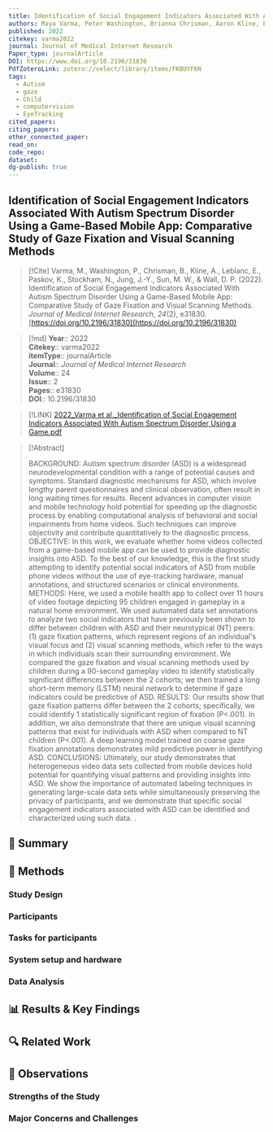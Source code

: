 ```yaml
---
title: Identification of Social Engagement Indicators Associated With Autism Spectrum Disorder Using a Game-Based Mobile App Comparative Study of Gaze Fixation and Visual Scanning Methods
authors: Maya Varma, Peter Washington, Brianna Chrisman, Aaron Kline, Emilie Leblanc, Kelley Paskov, Nate Stockham, Jae-Yoon Jung, Min Woo Sun, Dennis P. Wall
published: 2022
citekey: varma2022
journal: Journal of Medical Internet Research
Paper_type: journalArticle
DOI: https://www.doi.org/10.2196/31830
PdfZoteroLink: zotero://select/library/items/FKBUYF6N
tags:
  - Autism
  - gaze
  - Child
  - computervision
  - EyeTracking
cited_papers: 
citing_papers: 
other_connected_paper: 
read_on: 
code_repo: 
dataset: 
dg-publish: true
---
```


## Identification of Social Engagement Indicators Associated With Autism Spectrum Disorder Using a Game-Based Mobile App: Comparative Study of Gaze Fixation and Visual Scanning Methods

> [!Cite]
> Varma, M., Washington, P., Chrisman, B., Kline, A., Leblanc, E., Paskov, K., Stockham, N., Jung, J.-Y., Sun, M. W., & Wall, D. P. (2022). Identification of Social Engagement Indicators Associated With Autism Spectrum Disorder Using a Game-Based Mobile App: Comparative Study of Gaze Fixation and Visual Scanning Methods. _Journal of Medical Internet Research_, _24_(2), e31830. [https://doi.org/10.2196/31830](https://doi.org/10.2196/31830)


>[!md]
> **Year**:: 2022   
> **Citekey**:: varma2022  
> **itemType**:: journalArticle  
> **Journal**:: *Journal of Medical Internet Research*  
> **Volume**:: 24  
> **Issue**:: 2   
> **Pages**:: e31830  
> **DOI**:: 10.2196/31830    

> [!LINK] 
> [2022_Varma et al._Identification of Social Engagement Indicators Associated With Autism Spectrum Disorder Using a Game.pdf](zotero://select/library/items/FKBUYF6N)

> [!Abstract]
>
> BACKGROUND: Autism spectrum disorder (ASD) is a widespread neurodevelopmental condition with a range of potential causes and symptoms. Standard diagnostic mechanisms for ASD, which involve lengthy parent questionnaires and clinical observation, often result in long waiting times for results. Recent advances in computer vision and mobile technology hold potential for speeding up the diagnostic process by enabling computational analysis of behavioral and social impairments from home videos. Such techniques can improve objectivity and contribute quantitatively to the diagnostic process.
OBJECTIVE: In this work, we evaluate whether home videos collected from a game-based mobile app can be used to provide diagnostic insights into ASD. To the best of our knowledge, this is the first study attempting to identify potential social indicators of ASD from mobile phone videos without the use of eye-tracking hardware, manual annotations, and structured scenarios or clinical environments.
METHODS: Here, we used a mobile health app to collect over 11 hours of video footage depicting 95 children engaged in gameplay in a natural home environment. We used automated data set annotations to analyze two social indicators that have previously been shown to differ between children with ASD and their neurotypical (NT) peers: (1) gaze fixation patterns, which represent regions of an individual's visual focus and (2) visual scanning methods, which refer to the ways in which individuals scan their surrounding environment. We compared the gaze fixation and visual scanning methods used by children during a 90-second gameplay video to identify statistically significant differences between the 2 cohorts; we then trained a long short-term memory (LSTM) neural network to determine if gaze indicators could be predictive of ASD.
RESULTS: Our results show that gaze fixation patterns differ between the 2 cohorts; specifically, we could identify 1 statistically significant region of fixation (P<.001). In addition, we also demonstrate that there are unique visual scanning patterns that exist for individuals with ASD when compared to NT children (P<.001). A deep learning model trained on coarse gaze fixation annotations demonstrates mild predictive power in identifying ASD.
CONCLUSIONS: Ultimately, our study demonstrates that heterogeneous video data sets collected from mobile devices hold potential for quantifying visual patterns and providing insights into ASD. We show the importance of automated labeling techniques in generating large-scale data sets while simultaneously preserving the privacy of participants, and we demonstrate that specific social engagement indicators associated with ASD can be identified and characterized using such data.
>.
> 

## 📌 Summary


## 🔬 Methods 

### Study Design

### Participants

### Tasks for participants

### System setup and hardware

### Data Analysis

## 📊 Results & Key Findings 


## 🔍 Related Work 



## 📝 Observations

### Strengths of the Study

### Major Concerns and Challenges